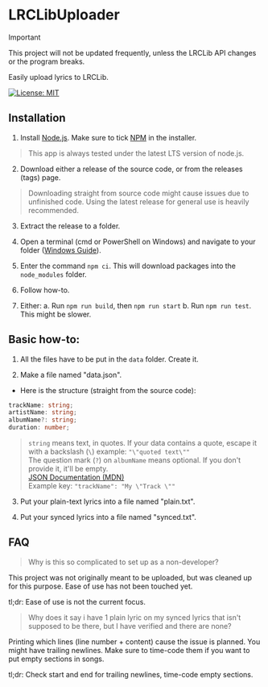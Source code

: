 # LRCLibUploader

> [!IMPORTANT]
> This project will not be updated frequently, unless the LRCLib API changes or the program breaks.

Easily upload lyrics to LRCLib.

[![License: MIT](https://img.shields.io/badge/License-MIT-yellow.svg)](https://opensource.org/licenses/MIT)

## Installation

1. Install [Node.js](https://nodejs.org/en). Make sure to tick [NPM](https://www.npmjs.com/) in the installer.
> This app is always tested under the latest LTS version of node.js.

2. Download either a release of the source code, or from the releases (tags) page.
> Downloading straight from source code might cause issues due to unfinished code. Using the latest release for general use is heavily recommended.

3. Extract the release to a folder.

4. Open a terminal (cmd or PowerShell on Windows) and navigate to your folder ([Windows Guide](https://www.digitalcitizen.life/command-prompt-how-use-basic-commands/)).

5. Enter the command `npm ci`. This will download packages into the `node_modules` folder.

6. Follow how-to.

7. Either:
  a. Run `npm run build`, then `npm run start`
  b. Run `npm run test`. This might be slower.

## Basic how-to:

1. All the files have to be put in the `data` folder. Create it.  

2. Make a file named "data.json".  

- Here is the structure (straight from the source code):

```ts
trackName: string;
artistName: string;
albumName?: string;
duration: number;
```

>`string` means text, in quotes. If your data contains a quote, escape it with a backslash (`\`)
example: `"\"quoted text\""`  
The question mark (`?`) on `albumName` means optional. If you don't provide it, it'll be empty.  
[JSON Documentation (MDN)](https://developer.mozilla.org/en-US/docs/Learn/JavaScript/Objects/JSON)  
Example key: `"trackName": "My \"Track \""`

3. Put your plain-text lyrics into a file named "plain.txt".  

4. Put your synced lyrics into a file named "synced.txt".  

## FAQ

> Why is this so complicated to set up as a non-developer?

This project was not originally meant to be uploaded, but was cleaned up for this purpose. Ease of use has not been touched yet.

tl;dr: Ease of use is not the current focus.

> Why does it say i have 1 plain lyric on my synced lyrics that isn't supposed to be there, but I have verified and there are none?

Printing which lines (line number + content) cause the issue is planned. You might have trailing newlines. Make sure to time-code them if you want to put empty sections in songs.

tl;dr: Check start and end for trailing newlines, time-code empty sections.
